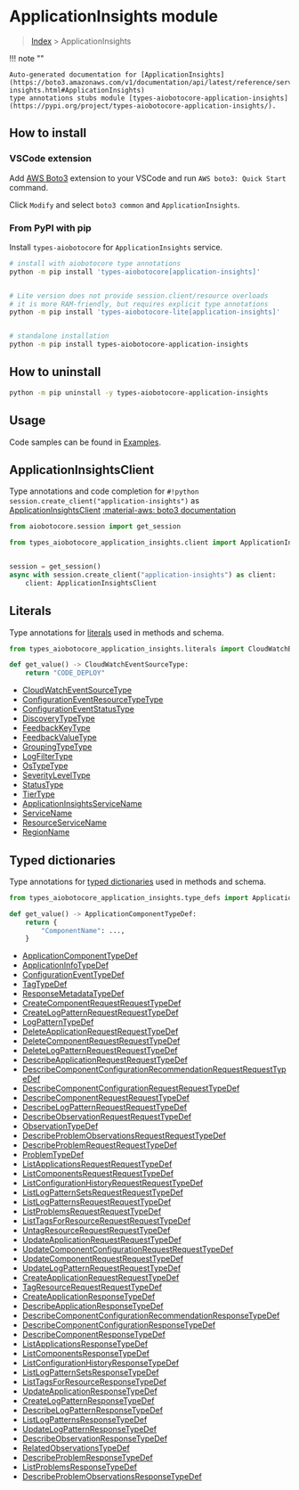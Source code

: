 # ApplicationInsights module

> [Index](../README.md) > ApplicationInsights


!!! note ""

    Auto-generated documentation for [ApplicationInsights](https://boto3.amazonaws.com/v1/documentation/api/latest/reference/services/application-insights.html#ApplicationInsights)
    type annotations stubs module [types-aiobotocore-application-insights](https://pypi.org/project/types-aiobotocore-application-insights/).

## How to install

### VSCode extension

Add [AWS Boto3](https://marketplace.visualstudio.com/items?itemName=Boto3typed.boto3-ide)
extension to your VSCode and run `AWS boto3: Quick Start` command.

Click `Modify` and select `boto3 common` and `ApplicationInsights`.

### From PyPI with pip

Install `types-aiobotocore` for `ApplicationInsights` service.

```bash
# install with aiobotocore type annotations
python -m pip install 'types-aiobotocore[application-insights]'


# Lite version does not provide session.client/resource overloads
# it is more RAM-friendly, but requires explicit type annotations
python -m pip install 'types-aiobotocore-lite[application-insights]'


# standalone installation
python -m pip install types-aiobotocore-application-insights
```



## How to uninstall

```bash
python -m pip uninstall -y types-aiobotocore-application-insights
```

## Usage

Code samples can be found in [Examples](./usage.md).

## ApplicationInsightsClient

Type annotations and code completion for  `#!python session.create_client("application-insights")` as [ApplicationInsightsClient](./client.md)
[:material-aws: boto3 documentation](https://boto3.amazonaws.com/v1/documentation/api/latest/reference/services/application-insights.html#ApplicationInsights.Client)

```python title="Usage example"
from aiobotocore.session import get_session

from types_aiobotocore_application_insights.client import ApplicationInsightsClient


session = get_session()
async with session.create_client("application-insights") as client:
    client: ApplicationInsightsClient
```








## Literals

Type annotations for [literals](./literals.md) used in methods and schema.

```python title="Usage example"
from types_aiobotocore_application_insights.literals import CloudWatchEventSourceType

def get_value() -> CloudWatchEventSourceType:
    return "CODE_DEPLOY"
```

- [CloudWatchEventSourceType](./literals.md#cloudwatcheventsourcetype)
- [ConfigurationEventResourceTypeType](./literals.md#configurationeventresourcetypetype)
- [ConfigurationEventStatusType](./literals.md#configurationeventstatustype)
- [DiscoveryTypeType](./literals.md#discoverytypetype)
- [FeedbackKeyType](./literals.md#feedbackkeytype)
- [FeedbackValueType](./literals.md#feedbackvaluetype)
- [GroupingTypeType](./literals.md#groupingtypetype)
- [LogFilterType](./literals.md#logfiltertype)
- [OsTypeType](./literals.md#ostypetype)
- [SeverityLevelType](./literals.md#severityleveltype)
- [StatusType](./literals.md#statustype)
- [TierType](./literals.md#tiertype)
- [ApplicationInsightsServiceName](./literals.md#applicationinsightsservicename)
- [ServiceName](./literals.md#servicename)
- [ResourceServiceName](./literals.md#resourceservicename)
- [RegionName](./literals.md#regionname)




## Typed dictionaries

Type annotations for [typed dictionaries](./type_defs.md) used in methods and schema.

```python title="Usage example"
from types_aiobotocore_application_insights.type_defs import ApplicationComponentTypeDef

def get_value() -> ApplicationComponentTypeDef:
    return {
        "ComponentName": ...,
    }
```

- [ApplicationComponentTypeDef](./type_defs.md#applicationcomponenttypedef)
- [ApplicationInfoTypeDef](./type_defs.md#applicationinfotypedef)
- [ConfigurationEventTypeDef](./type_defs.md#configurationeventtypedef)
- [TagTypeDef](./type_defs.md#tagtypedef)
- [ResponseMetadataTypeDef](./type_defs.md#responsemetadatatypedef)
- [CreateComponentRequestRequestTypeDef](./type_defs.md#createcomponentrequestrequesttypedef)
- [CreateLogPatternRequestRequestTypeDef](./type_defs.md#createlogpatternrequestrequesttypedef)
- [LogPatternTypeDef](./type_defs.md#logpatterntypedef)
- [DeleteApplicationRequestRequestTypeDef](./type_defs.md#deleteapplicationrequestrequesttypedef)
- [DeleteComponentRequestRequestTypeDef](./type_defs.md#deletecomponentrequestrequesttypedef)
- [DeleteLogPatternRequestRequestTypeDef](./type_defs.md#deletelogpatternrequestrequesttypedef)
- [DescribeApplicationRequestRequestTypeDef](./type_defs.md#describeapplicationrequestrequesttypedef)
- [DescribeComponentConfigurationRecommendationRequestRequestTypeDef](./type_defs.md#describecomponentconfigurationrecommendationrequestrequesttypedef)
- [DescribeComponentConfigurationRequestRequestTypeDef](./type_defs.md#describecomponentconfigurationrequestrequesttypedef)
- [DescribeComponentRequestRequestTypeDef](./type_defs.md#describecomponentrequestrequesttypedef)
- [DescribeLogPatternRequestRequestTypeDef](./type_defs.md#describelogpatternrequestrequesttypedef)
- [DescribeObservationRequestRequestTypeDef](./type_defs.md#describeobservationrequestrequesttypedef)
- [ObservationTypeDef](./type_defs.md#observationtypedef)
- [DescribeProblemObservationsRequestRequestTypeDef](./type_defs.md#describeproblemobservationsrequestrequesttypedef)
- [DescribeProblemRequestRequestTypeDef](./type_defs.md#describeproblemrequestrequesttypedef)
- [ProblemTypeDef](./type_defs.md#problemtypedef)
- [ListApplicationsRequestRequestTypeDef](./type_defs.md#listapplicationsrequestrequesttypedef)
- [ListComponentsRequestRequestTypeDef](./type_defs.md#listcomponentsrequestrequesttypedef)
- [ListConfigurationHistoryRequestRequestTypeDef](./type_defs.md#listconfigurationhistoryrequestrequesttypedef)
- [ListLogPatternSetsRequestRequestTypeDef](./type_defs.md#listlogpatternsetsrequestrequesttypedef)
- [ListLogPatternsRequestRequestTypeDef](./type_defs.md#listlogpatternsrequestrequesttypedef)
- [ListProblemsRequestRequestTypeDef](./type_defs.md#listproblemsrequestrequesttypedef)
- [ListTagsForResourceRequestRequestTypeDef](./type_defs.md#listtagsforresourcerequestrequesttypedef)
- [UntagResourceRequestRequestTypeDef](./type_defs.md#untagresourcerequestrequesttypedef)
- [UpdateApplicationRequestRequestTypeDef](./type_defs.md#updateapplicationrequestrequesttypedef)
- [UpdateComponentConfigurationRequestRequestTypeDef](./type_defs.md#updatecomponentconfigurationrequestrequesttypedef)
- [UpdateComponentRequestRequestTypeDef](./type_defs.md#updatecomponentrequestrequesttypedef)
- [UpdateLogPatternRequestRequestTypeDef](./type_defs.md#updatelogpatternrequestrequesttypedef)
- [CreateApplicationRequestRequestTypeDef](./type_defs.md#createapplicationrequestrequesttypedef)
- [TagResourceRequestRequestTypeDef](./type_defs.md#tagresourcerequestrequesttypedef)
- [CreateApplicationResponseTypeDef](./type_defs.md#createapplicationresponsetypedef)
- [DescribeApplicationResponseTypeDef](./type_defs.md#describeapplicationresponsetypedef)
- [DescribeComponentConfigurationRecommendationResponseTypeDef](./type_defs.md#describecomponentconfigurationrecommendationresponsetypedef)
- [DescribeComponentConfigurationResponseTypeDef](./type_defs.md#describecomponentconfigurationresponsetypedef)
- [DescribeComponentResponseTypeDef](./type_defs.md#describecomponentresponsetypedef)
- [ListApplicationsResponseTypeDef](./type_defs.md#listapplicationsresponsetypedef)
- [ListComponentsResponseTypeDef](./type_defs.md#listcomponentsresponsetypedef)
- [ListConfigurationHistoryResponseTypeDef](./type_defs.md#listconfigurationhistoryresponsetypedef)
- [ListLogPatternSetsResponseTypeDef](./type_defs.md#listlogpatternsetsresponsetypedef)
- [ListTagsForResourceResponseTypeDef](./type_defs.md#listtagsforresourceresponsetypedef)
- [UpdateApplicationResponseTypeDef](./type_defs.md#updateapplicationresponsetypedef)
- [CreateLogPatternResponseTypeDef](./type_defs.md#createlogpatternresponsetypedef)
- [DescribeLogPatternResponseTypeDef](./type_defs.md#describelogpatternresponsetypedef)
- [ListLogPatternsResponseTypeDef](./type_defs.md#listlogpatternsresponsetypedef)
- [UpdateLogPatternResponseTypeDef](./type_defs.md#updatelogpatternresponsetypedef)
- [DescribeObservationResponseTypeDef](./type_defs.md#describeobservationresponsetypedef)
- [RelatedObservationsTypeDef](./type_defs.md#relatedobservationstypedef)
- [DescribeProblemResponseTypeDef](./type_defs.md#describeproblemresponsetypedef)
- [ListProblemsResponseTypeDef](./type_defs.md#listproblemsresponsetypedef)
- [DescribeProblemObservationsResponseTypeDef](./type_defs.md#describeproblemobservationsresponsetypedef)

